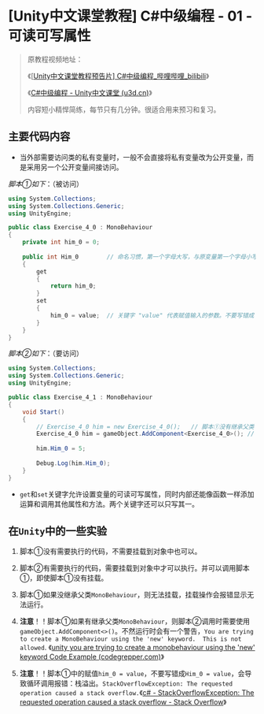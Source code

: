 # [Unity中文课堂教程] C#中级编程 - 01 - 可读可写属性

> 原教程视频地址：
>
> 《[[Unity中文课堂教程预告片\] C#中级编程_哔哩哔哩_bilibili](https://www.bilibili.com/video/BV1f5411G7bp/?spm_id_from=333.824.b_765f64657363.1)》
>
> 《[C#中级编程 - Unity中文课堂 (u3d.cn)](https://learn.u3d.cn/tutorial/intermediate-gameplay-scripting/?tab=overview)》
>
> 内容短小精悍简练，每节只有几分钟。很适合用来预习和复习。



## 主要代码内容

-    当外部需要访问类的私有变量时，一般不会直接将私有变量改为公开变量，而是采用另一个公开变量间接访问。

*脚本①如下*：（被访问）

```c#
using System.Collections;
using System.Collections.Generic;
using UnityEngine;

public class Exercise_4_0 : MonoBehaviour
{
	private int him_0 = 0;
	
	public int Him_0		// 命名习惯，第一个字母大写，与原变量第一个字母小写相对应。
	{
		get
		{
			return him_0;
		}
		set 
		{
			him_0 = value;	// 关键字 "value" 代表赋值输入的参数。不要写错成 Him_0
		}
	}
}
```

*脚本②如下*：（要访问）

```c#
using System.Collections;
using System.Collections.Generic;
using UnityEngine;

public class Exercise_4_1 : MonoBehaviour
{
    void Start()
    {
        // Exercise_4_0 him = new Exercise_4_0(); 	// 脚本①没有继承父类 MonoBehaviour 采用
		Exercise_4_0 him = gameObject.AddComponent<Exercise_4_0>(); // 反之，有继承时采用
		
		him.Him_0 = 5;
        
		Debug.Log(him.Him_0);
    }
}
```

- `get`和`set`关键字允许设置变量的可读可写属性，同时内部还能像函数一样添加运算和调用其他属性和方法。两个关键字还可以只写其一。



##  在`Unity`中的一些实验

1. 脚本①没有需要执行的代码，不需要挂载到对象中也可以。
2. 脚本②有需要执行的代码，需要挂载到对象中才可以执行。并可以调用脚本①，即使脚本①没有挂载。



1. 脚本①如果没继承父类`MonoBehaviour`，则无法挂载，挂载操作会报错显示无法运行。
2. **注意**！！脚本①如果有继承父类`MonoBehaviour`，则脚本②调用时需要使用`gameObject.AddComponent<>()`。不然运行时会有一个警告，`You are trying to create a MonoBehaviour using the 'new' keyword.  This is not allowed`. 《[unity you are trying to create a monobehaviour using the 'new' keyword Code Example (codegrepper.com)](https://www.codegrepper.com/code-examples/csharp/unity+you+are+trying+to+create+a+monobehaviour+using+the+'new'+keyword)》



1. **注意**！！脚本①中的赋值`him_0 = value`，不要写错成`Him_0 = value`，会导致循环调用报错：栈溢出。`StackOverflowException: The requested operation caused a stack overflow.`《[c# - StackOverflowException: The requested operation caused a stack overflow - Stack Overflow](https://stackoverflow.com/questions/59285359/stackoverflowexception-the-requested-operation-caused-a-stack-overflow)》